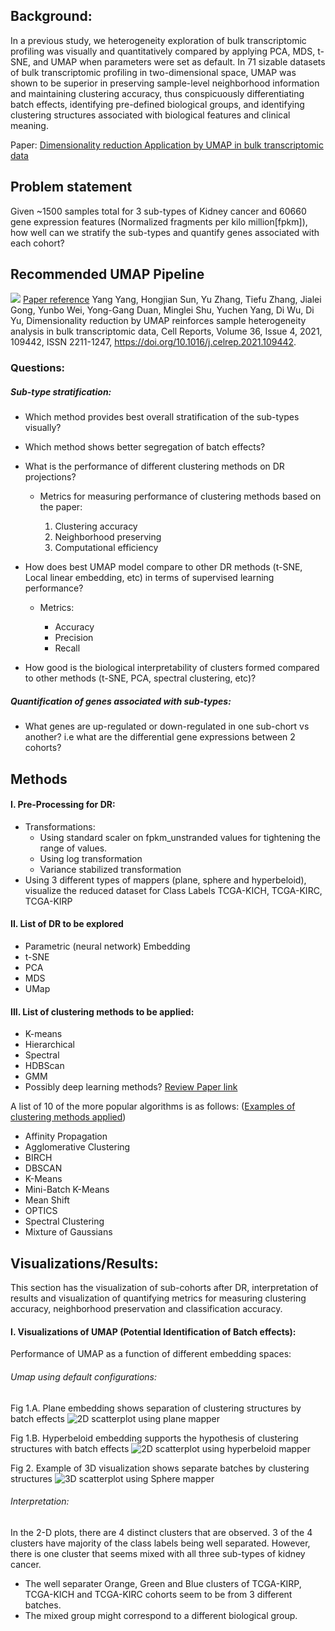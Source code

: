 
## Background:

In a previous study, we  heterogeneity exploration of bulk transcriptomic profiling was visually and quantitatively compared by applying PCA, MDS, t-SNE, and UMAP when parameters were set as default. In 71 sizable datasets of bulk transcriptomic profiling in two-dimensional space, UMAP was shown to be superior in preserving sample-level neighborhood information and maintaining clustering accuracy, thus conspicuously differentiating batch effects, identifying pre-defined biological groups, and identifying clustering structures associated with biological features and clinical meaning.

Paper: [Dimensionality reduction Application by UMAP in bulk transcriptomic data](https://www.sciencedirect.com/science/article/pii/S2211124721008597)

## Problem statement

Given ~1500 samples total for 3 sub-types of Kidney cancer and 60660 gene expression features (Normalized fragments per kilo million[fpkm]), how well can we stratify the sub-types and quantify genes associated with each cohort? 

## Recommended UMAP Pipeline
![](images/PipelineForUmapBulkRNA.jpg)
[Paper reference](https://www.sciencedirect.com/science/article/pii/S2211124721008597#sec4) Yang Yang, Hongjian Sun, Yu Zhang, Tiefu Zhang, Jialei Gong, Yunbo Wei, Yong-Gang Duan, Minglei Shu, Yuchen Yang, Di Wu, Di Yu,
Dimensionality reduction by UMAP reinforces sample heterogeneity analysis in bulk transcriptomic data,
Cell Reports,
Volume 36, Issue 4,
2021,
109442,
ISSN 2211-1247,
https://doi.org/10.1016/j.celrep.2021.109442.

### Questions:

##### Sub-type stratification:
- Which method provides best overall stratification of the sub-types visually?

- Which method shows better segregation of batch effects?
  
- What is the performance of different clustering methods on DR projections?
  - Metrics for measuring performance of clustering methods based on the paper:

    1) Clustering accuracy
    2) Neighborhood preserving
    3) Computational efficiency 
   
-  How does best UMAP model compare to other DR methods (t-SNE, Local linear embedding, etc) in terms of supervised learning performance? 
   -  Metrics:
      
      - Accuracy
      - Precision
      - Recall 

- How good is the biological interpretability of clusters formed compared to other methods (t-SNE, PCA, spectral clustering, etc)?  


##### Quantification of genes associated with sub-types:

- What genes are up-regulated or down-regulated in one sub-chort vs another? i.e what are the differential gene expressions between 2 cohorts?
 
   
## Methods
#### I. Pre-Processing for DR:
 - Transformations:
   - Using standard scaler on fpkm_unstranded values for tightening the range of values.
   - Using log transformation 
   - Variance stabilized transformation  
 - Using 3 different types of mappers (plane, sphere and hyperbeloid), visualize the reduced dataset for Class Labels TCGA-KICH, TCGA-KIRC, TCGA-KIRP

#### II. List of DR to be explored

- Parametric (neural network) Embedding
- t-SNE
- PCA
- MDS
- UMap 

#### III. List of clustering methods to be applied:

- K-means
- Hierarchical 
- Spectral 
- HDBScan
- GMM
- Possibly deep learning methods? [Review Paper link](https://academic.oup.com/bib/article/22/1/393/5721075) 


A list of 10 of the more popular algorithms is as follows:
([Examples of clustering methods applied](https://machinelearningmastery.com/clustering-algorithms-with-python/))
- Affinity Propagation
- Agglomerative Clustering
- BIRCH
- DBSCAN
- K-Means
- Mini-Batch K-Means
- Mean Shift
- OPTICS
- Spectral Clustering
- Mixture of Gaussians


## Visualizations/Results:

This section has the visualization of sub-cohorts after DR, interpretation of results and visualization of quantifying metrics for measuring clustering accuracy, neighborhood preservation and classification accuracy. 

#### I. Visualizations of UMAP (Potential Identification of Batch effects):

Performance of UMAP as a function of different embedding spaces: 

###### Umap using default configurations:
      
Fig 1.A. Plane embedding shows separation of clustering structures by batch effects ![2D scatterplot using plane mapper](/UmapApplication/images/Plane_UMAP_embedment.png)
   
Fig 1.B. Hyperbeloid embedding supports the hypothesis of clustering structures with batch effects ![2D scatterplot using hyperbeloid mapper](images/Hperbolic_UMAP_embedder.png) 

    
Fig 2. Example of 3D visualization shows separate batches by clustering structures   ![3D scatterplot using Sphere mapper](images/Sphere_UMAP_embedment.png)


###### Interpretation:

In the 2-D plots, there are 4 distinct clusters that are observed. 3 of the 4 clusters have majority of the class labels being well separated. However, there is one cluster that seems mixed with all three sub-types of kidney cancer. 
- The well separater Orange, Green and Blue clusters of TCGA-KIRP, TCGA-KICH and TCGA-KIRC cohorts seem to be from 3 different batches.  
- The mixed group might correspond to a different biological group. 

